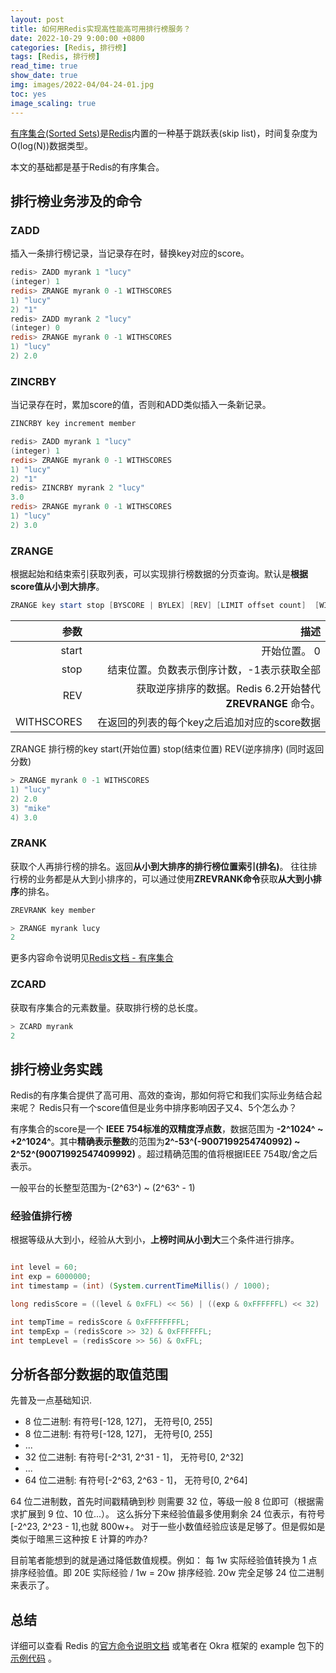 ```yaml
---
layout: post
title: 如何用Redis实现高性能高可用排行榜服务？
date: 2022-10-29 9:00:00 +0800
categories: [Redis, 排行榜]
tags: [Redis, 排行榜]
read_time: true
show_date: true
img: images/2022-04/04-24-01.jpg
toc: yes
image_scaling: true
---
```




[有序集合(Sorted Sets)](https://redis.io/docs/data-types/sorted-sets/)是[Redis](https://redis.io/docs/)内置的一种基于跳跃表(skip list)，时间复杂度为O(log(N))数据类型。

本文的基础都是基于Redis的有序集合。

## 排行榜业务涉及的命令

### ZADD

插入一条排行榜记录，当记录存在时，替换key对应的score。

```powershell
redis> ZADD myrank 1 "lucy"
(integer) 1
redis> ZRANGE myrank 0 -1 WITHSCORES
1) "lucy"
2) "1"
redis> ZADD myrank 2 "lucy"
(integer) 0
redis> ZRANGE myrank 0 -1 WITHSCORES
1) "lucy"
2) 2.0
```


### ZINCRBY

当记录存在时，累加score的值，否则和ADD类似插入一条新记录。

```powershell
ZINCRBY key increment member
```

```powershell
redis> ZADD myrank 1 "lucy"
(integer) 1
redis> ZRANGE myrank 0 -1 WITHSCORES
1) "lucy"
2) "1"
redis> ZINCRBY myrank 2 "lucy"
3.0
redis> ZRANGE myrank 0 -1 WITHSCORES
1) "lucy"
2) 3.0
```

### ZRANGE

根据起始和结束索引获取列表，可以实现排行榜数据的分页查询。默认是**根据score值从小到大排序**。

```powershell
ZRANGE key start stop [BYSCORE | BYLEX] [REV] [LIMIT offset count]  [WITHSCORES]
```

|参数|描述|
|--:|--:|
|start|开始位置。 0|
|stop|结束位置。负数表示倒序计数，-1表示获取全部|
|REV|获取逆序排序的数据。Redis 6.2开始替代 **ZREVRANGE** 命令。|
|WITHSCORES|在返回的列表的每个key之后追加对应的score数据|

ZRANGE 排行榜的key start(开始位置) stop(结束位置) REV(逆序排序) (同时返回分数)

```powershell
> ZRANGE myrank 0 -1 WITHSCORES
1) "lucy"
2) 2.0
3) "mike"
4) 3.0
```

### ZRANK

获取个人再排行榜的排名。返回**从小到大排序的排行榜位置索引(排名)**。
往往排行榜的业务都是从大到小排序的，可以通过使用**ZREVRANK命令**获取**从大到小排序**的排名。

```powershell
ZREVRANK key member
```

```powershell
> ZRANGE myrank lucy
2
```

更多内容命令说明见[Redis文档 - 有序集合](https://redis.io/commands/?group=sorted-set)

### ZCARD

获取有序集合的元素数量。获取排行榜的总长度。

```powershell
> ZCARD myrank
2
```

## 排行榜业务实践

Redis的有序集合提供了高可用、高效的查询，那如何将它和我们实际业务结合起来呢？
Redis只有一个score值但是业务中排序影响因子又4、5个怎么办？

有序集合的score是一个 **IEEE 754标准的双精度浮点数**，数据范围为 **-2^1024^ ~ +2^1024^**。其中**精确表示整数**的范围为**2^-53^(-9007199254740992) ~ 2^52^(90071992547409992)** 。超过精确范围的值将根据IEEE 754取/舍之后表示。

一般平台的长整型范围为-(2^63^) ~ (2^63^ - 1)

### 经验值排行榜

根据等级从大到小，经验从大到小，**上榜时间从小到大**三个条件进行排序。

```java

int level = 60;
int exp = 6000000;
int timestamp = (int) (System.currentTimeMillis() / 1000);

long redisScore = ((level & 0xFFL) << 56) | ((exp & 0xFFFFFFL) << 32) | (timestamp & 0xFFFFFFFFL);

int tempTime = redisScore & 0xFFFFFFFFL;
int tempExp = (redisScore >> 32) & 0xFFFFFFL;
int tempLevel = (redisScore >> 56) & 0xFFL;

```

## 分析各部分数据的取值范围

先普及一点基础知识.

- 8 位二进制: 有符号[-128, 127]， 无符号[0, 255]
- 8 位二进制: 有符号[-128, 127]， 无符号[0, 255]
- ...
- 32 位二进制: 有符号[-2^31, 2^31 - 1]， 无符号[0, 2^32]
- ...
- 64 位二进制: 有符号[-2^63, 2^63 - 1]， 无符号[0, 2^64]

64 位二进制数，首先时间戳精确到秒 则需要 32 位，等级一般 8 位即可（根据需求扩展到 9 位、10 位...）。
这么拆分下来经验值最多使用剩余 24 位表示，有符号[-2^23, 2^23 - 1],也就 800w+。
对于一些小数值经验应该是足够了。但是假如是类似于暗黑三这种按 E 计算的咋办?

目前笔者能想到的就是通过降低数值规模。例如：
每 1w 实际经验值转换为 1 点排序经验值。即 20E 实际经验 / 1w = 20w 排序经验. 20w 完全足够 24 位二进制来表示了。



## 总结

详细可以查看 Redis 的[官方命令说明文档](http://redis.io/commands#sorted_set)
或笔者在 Okra 框架的 example 包下的
[示例代码](https://github.com/ogcs/Okra/blob/master/okra-examples/src/main/java/org/ogcs/okra/example/rank/RedisRankMain.java)
。
